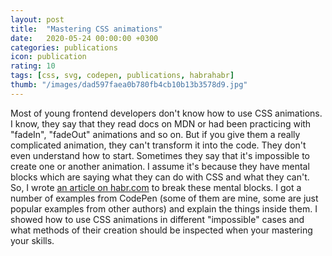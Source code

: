 ```yaml
---
layout: post
title:  "Mastering CSS animations"
date:   2020-05-24 00:00:00 +0300
categories: publications
icon: publication
rating: 10
tags: [css, svg, codepen, publications, habrahabr]
thumb: "/images/dad597faea0b780fb4cb10b13b3578d9.jpg"
---
```


Most of young frontend developers don't know how to use CSS animations. I know, they say that they read docs on MDN or had been practicing with "fadeIn", "fadeOut" animations and so on. But if you give them a really complicated animation, they can't transform it into the code. They don't even understand how to start. Sometimes they say that it's impossible to create one or another animation. I assume it's because they have mental blocks which are saying what they can do with CSS and what they can't. So, I wrote <a href='https://habr.com/ru/post/503026/'>an article on habr.com</a> to break these mental blocks. I got a number of examples from CodePen (some of them are mine, some are just popular examples from other authors) and explain the things inside them. I showed how to use CSS animations in different "impossible" cases and what methods of their creation should be inspected when your mastering your skills.

